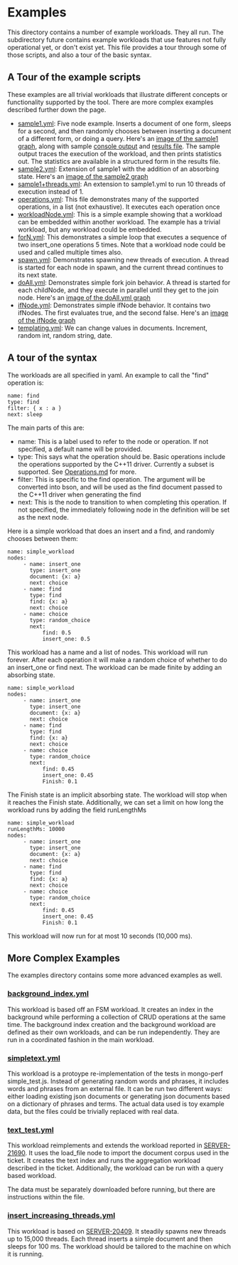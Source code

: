Examples
========

This directory contains a number of example workloads. They all
run. The subdirectory future contains example workloads that use
features not fully operational yet, or don't exist yet. This file
provides a tour through some of those scripts, and also a tour of the
basic syntax.

A Tour of the example scripts
-----------------------------

These examples are all trivial workloads that illustrate different
concepts or functionality supported by the tool. There are more
complex examples described further down the page.

- [sample1.yml](sample1.yml): Five node example. Inserts a document of
  one form, sleeps for a second, and
  then randomly chooses between inserting a document of a different
  form, or doing a query. Here's an
  [image of the sample1 graph](images/sample1.png), along with sample
  [console output](sample1.output.txt) and
  [results file](sample1.results.json). The sample output traces the
  execution of the workload, and then prints statistics out. The
  statistics are available in a structured form in the results file.
- [sample2.yml](sample2.yml): Extension of sample1 with the addition of an absorbing
  state. Here's an [image of the sample2 graph](images/sample2.png)
- [sample1+threads.yml](sample1+threads.yml): An extension to sample1.yml to run 10 threads
  of execution instead of 1.
- [operations.yml](operations.yml): This file demonstrates many of the
  supported operations, in a list (not exhaustive). It executes each operation once
- [workloadNode.yml](workloadNode.yml): This is a simple example showing that a workload
  can be embedded within another workload. The example has a trivial
  workload, but any workload could be embedded.
- [forN.yml](forN.yml): This demonstrates a simple loop that executes
  a sequence of two insert_one operations 5 times. Note that a
  workload node could be used and called multiple times also.
- [spawn.yml](spawn.yml): Demonstrates spawning new threads of
  execution. A thread is started for each node in spawn, and the
  current thread continues to its next state.
- [doAll.yml](doAll.yml): Demonstrates simple fork join behavior. A thread is
  started for each childNode, and they execute in parallel until they
  get to the join node. Here's an [image of the doAll.yml graph](images/doAll.png)
- [ifNode.yml](ifNode.yml): Demonstrates simple ifNode behavior. It
  contains two ifNodes. The first evaluates true, and the second
  false. Here's an [image of the ifNode graph](images/ifNode.png)
- [templating.yml](templating.yml): We can change values in documents. Increment, random
  int, random string, date.

A tour of the syntax
--------------------

The workloads are all specified in yaml. An example to call the "find"
operation is:

    name: find
    type: find
    filter: { x : a }
    next: sleep

The main parts of this are:

* name: This is a label used to refer to the node or operation. If not
  specified, a default name will be provided.
* type: This says what the operation should be. Basic operations
  include the operations supported by the C++11 driver. Currently a
  subset is supported. See [Operations.md](Operations.md) for more.
* filter: This is specific to the find operation. The argument will be
  converted into bson, and will be used as the find document passed
  to the C++11 driver when generating the find
* next: This is the node to transition to when completing this
  operation. If not specified, the immediately following node in the
  definition will be set as the next node.

Here is a  simple workload that does an insert and a find, and randomly
chooses between them:

    name: simple_workload
    nodes:
         - name: insert_one
           type: insert_one
           document: {x: a}
           next: choice
         - name: find
           type: find
           find: {x: a}
           next: choice
         - name: choice
           type: random_choice
           next:
               find: 0.5
               insert_one: 0.5

This workload has a name and a list of nodes. This workload will run
forever. After each operation it will make a random choice of whether to
do an insert_one or find next. The workload can be made finite by
adding an absorbing state.

    name: simple_workload
    nodes:
         - name: insert_one
           type: insert_one
           document: {x: a}
           next: choice
         - name: find
           type: find
           find: {x: a}
           next: choice
         - name: choice
           type: random_choice
           next:
               find: 0.45
               insert_one: 0.45
               Finish: 0.1

The Finish state is an implicit absorbing state. The workload will
stop when it reaches the Finish state. Additionally, we can set a
limit on how long the workload runs by adding the field runLengthMs

    name: simple_workload
    runLengthMs: 10000
    nodes:
         - name: insert_one
           type: insert_one
           document: {x: a}
           next: choice
         - name: find
           type: find
           find: {x: a}
           next: choice
         - name: choice
           type: random_choice
           next:
               find: 0.45
               insert_one: 0.45
               Finish: 0.1

This workload will now run for at most 10 seconds (10,000 ms).

More Complex Examples
---------------------

The examples directory contains some more advanced examples as well.

### [background_index.yml](background_index.yml)

This workload is based off an FSM workload. It creates an index in the
background while performing a collection of CRUD operations at the
same time. The background index creation and the background workload
are defined as their own workloads, and can be run independently. They
are run in a coordinated fashion in the main workload.

### [simpletext.yml](simpletext.yml)

This workload is a protoype re-implementation of the tests in
mongo-perf simple_test.js. Instead of generating random words and
phrases, it includes words and phrases from an external file. It can
be run two different ways: either loading existing json documents or
generating json documents based on a dictionary of phrases and
terms. The actual data used is toy example data, but the files could
be trivially replaced with real data.

### [text_test.yml](text_test.yml)

This workload reimplements and extends the workload reported in
[SERVER-21690](https://jira.mongodb.org/browse/SERVER-21690). It uses
the load\_file node to import the document corpus used in the
ticket. It creates the text index and runs the aggregation workload
described in the ticket. Additionally, the workload can be run with a
query based workload.

The data must be separately downloaded before running, but
there are instructions within the file.

### [insert\_increasing\_threads.yml](insert_increasing_threads.yml)

This workload is based on
[SERVER-20409](https://jira.mongodb.org/browse/SERVER-20409). It
steadily spawns new threads up to 15,000 threads. Each thread inserts
a simple document and then sleeps for 100 ms. The workload should be
tailored to the machine on which it is running.
